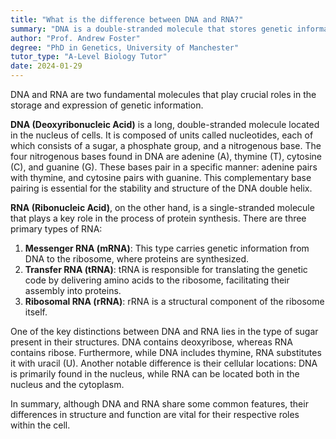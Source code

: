 ```yaml
---
title: "What is the difference between DNA and RNA?"
summary: "DNA is a double-stranded molecule that stores genetic information, whereas RNA is single-stranded and plays a crucial role in protein synthesis."
author: "Prof. Andrew Foster"
degree: "PhD in Genetics, University of Manchester"
tutor_type: "A-Level Biology Tutor"
date: 2024-01-29
---
```


DNA and RNA are two fundamental molecules that play crucial roles in the storage and expression of genetic information. 

**DNA (Deoxyribonucleic Acid)** is a long, double-stranded molecule located in the nucleus of cells. It is composed of units called nucleotides, each of which consists of a sugar, a phosphate group, and a nitrogenous base. The four nitrogenous bases found in DNA are adenine (A), thymine (T), cytosine (C), and guanine (G). These bases pair in a specific manner: adenine pairs with thymine, and cytosine pairs with guanine. This complementary base pairing is essential for the stability and structure of the DNA double helix.

**RNA (Ribonucleic Acid)**, on the other hand, is a single-stranded molecule that plays a key role in the process of protein synthesis. There are three primary types of RNA: 

1. **Messenger RNA (mRNA)**: This type carries genetic information from DNA to the ribosome, where proteins are synthesized.
2. **Transfer RNA (tRNA)**: tRNA is responsible for translating the genetic code by delivering amino acids to the ribosome, facilitating their assembly into proteins.
3. **Ribosomal RNA (rRNA)**: rRNA is a structural component of the ribosome itself.

One of the key distinctions between DNA and RNA lies in the type of sugar present in their structures. DNA contains deoxyribose, whereas RNA contains ribose. Furthermore, while DNA includes thymine, RNA substitutes it with uracil (U). Another notable difference is their cellular locations: DNA is primarily found in the nucleus, while RNA can be located both in the nucleus and the cytoplasm.

In summary, although DNA and RNA share some common features, their differences in structure and function are vital for their respective roles within the cell.
    